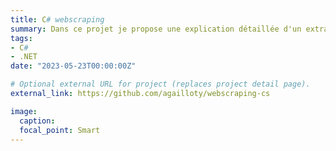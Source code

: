 ```yaml
---
title: C# webscraping
summary: Dans ce projet je propose une explication détaillée d'un extrait de code C# qui utilise la bibliothèque HtmlAgilityPack pour extraire des informations sur des offres d'emploi que nous sérialisons en Json.
tags:
- C#
- .NET
date: "2023-05-23T00:00:00Z"

# Optional external URL for project (replaces project detail page).
external_link: https://github.com/agailloty/webscraping-cs

image:
  caption: 
  focal_point: Smart
---
```

